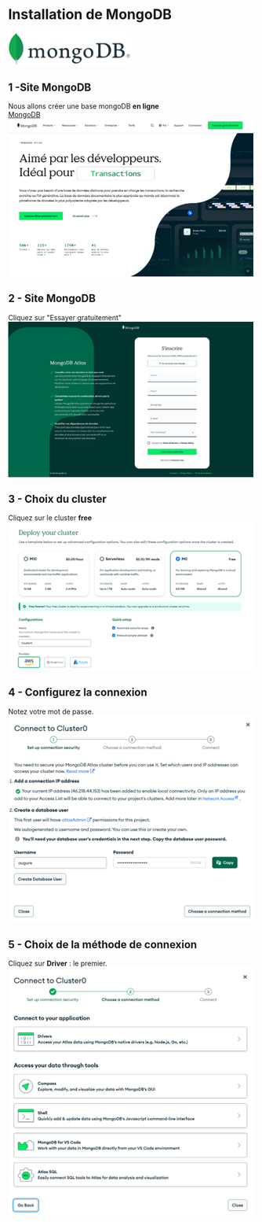 # Installation de MongoDB
<img src="../img/mongo.svg" width="250">  
  
## 1 -Site MongoDB
Nous allons créer une base mongoDB **en ligne**  
[MongoDB](https://www.mongodb.com/fr-fr)  
<img src="../img/9/ecran-1.png" width="500">  

## 2 - Site MongoDB
Cliquez sur "Essayer gratuitement"  
<img src="../img/9/ecran-2.png" width="500">  

## 3 - Choix du cluster
Cliquez sur le cluster **free**  
<img src="../img/9/ecran-3.png" width="500"> 

## 4 - Configurez la connexion
Notez votre mot de passe.    
<img src="../img/9/ecran-4.png" width="500">

## 5 - Choix de la méthode de connexion
Cliquez sur **Driver** : le premier.    
<img src="../img/9/ecran-5.png" width="500">